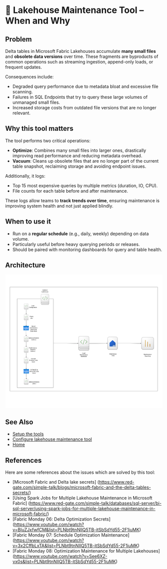 # 🔧 Lakehouse Maintenance Tool – When and Why

## Problem

Delta tables in Microsoft Fabric Lakehouses accumulate **many small files** and **obsolete data versions** over time. These fragments are byproducts of common operations such as streaming ingestion, append-only loads, or frequent updates.

Consequences include:
- Degraded query performance due to metadata bloat and excessive file scanning.
- Failures in SQL Endpoints that try to query these large volumes of unmanaged small files.
- Increased storage costs from outdated file versions that are no longer relevant.

## Why this tool matters

The tool performs two critical operations:
- **Optimize**: Combines many small files into larger ones, drastically improving read performance and reducing metadata overhead.
- **Vacuum**: Cleans up obsolete files that are no longer part of the current table snapshot, reclaiming storage and avoiding endpoint issues.

Additionally, it logs:
- Top 15 most expensive queries by multiple metrics (duration, IO, CPU).
- File counts for each table before and after maintenance.

These logs allow teams to **track trends over time**, ensuring maintenance is improving system health and not just applied blindly.

## When to use it

- Run on a **regular schedule** (e.g., daily, weekly) depending on data volume.
- Particularly useful before heavy querying periods or releases.
- Should be paired with monitoring dashboards for query and table health.

## Architecture

![architecture](https://github.com/Onyx-Data/FabOps-Toolkit/blob/main/docs/images/lakemaintenance.png)

## See Also

- [Setup the tools](https://github.com/Onyx-Data/FabOps-Toolkit/blob/main/docs/Setup)
- [Configure lakehouse maintenance tool](https://github.com/Onyx-Data/FabOps-Toolkit/blob/main/docs/How-to-Set-Up-Tool-docs/lakehouse-maintenance-tool)
- [Home](https://github.com/Onyx-Data/FabOps-Toolkit/blob/main/README.md)

## References

Here are some references about the issues which are solved by this tool:

- [Microsoft Fabric and Delta lake secrets] (https://www.red-gate.com/simple-talk/blogs/microsoft-fabric-and-the-delta-tables-secrets/)
- [Using Spark Jobs for Multiple Lakehouse Maintenance in Microsoft Fabric] (https://www.red-gate.com/simple-talk/databases/sql-server/bi-sql-server/using-spark-jobs-for-multiple-lakehouse-maintenance-in-microsoft-fabric/)
- [Fabric Monday 06: Delta Optimization Secrets] (https://www.youtube.com/watch?v=BluZJxfwfCM&list=PLNbt9tnNIlQ5TB-itSbSdYd55-2F1iuMK)
- [Fabric Monday 07: Schedule Optimization Maintenance] (https://www.youtube.com/watch?v=3x2CffbLxTA&list=PLNbt9tnNIlQ5TB-itSbSdYd55-2F1iuMK)
- [Fabric Monday 08: Optimization Maintenance for Multiple Lakehouses] (https://www.youtube.com/watch?v=See6XZ-vx0s&list=PLNbt9tnNIlQ5TB-itSbSdYd55-2F1iuMK)
